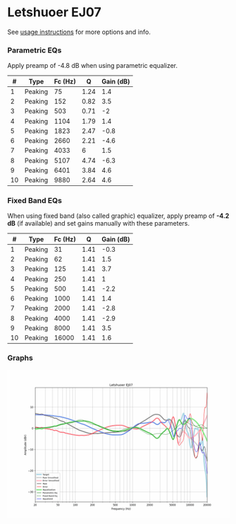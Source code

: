 # Letshuoer EJ07
See [usage instructions](https://github.com/jaakkopasanen/AutoEq#usage) for more options and info.

### Parametric EQs
Apply preamp of -4.8 dB when using parametric equalizer.

|   # | Type    |   Fc (Hz) |    Q |   Gain (dB) |
|-----|---------|-----------|------|-------------|
|   1 | Peaking |        75 | 1.24 |         1.4 |
|   2 | Peaking |       152 | 0.82 |         3.5 |
|   3 | Peaking |       503 | 0.71 |        -2   |
|   4 | Peaking |      1104 | 1.79 |         1.4 |
|   5 | Peaking |      1823 | 2.47 |        -0.8 |
|   6 | Peaking |      2660 | 2.21 |        -4.6 |
|   7 | Peaking |      4033 | 6    |         1.5 |
|   8 | Peaking |      5107 | 4.74 |        -6.3 |
|   9 | Peaking |      6401 | 3.84 |         4.6 |
|  10 | Peaking |      9880 | 2.64 |         4.6 |

### Fixed Band EQs
When using fixed band (also called graphic) equalizer, apply preamp of **-4.2 dB** (if available) and set gains manually with these parameters.

|   # | Type    |   Fc (Hz) |    Q |   Gain (dB) |
|-----|---------|-----------|------|-------------|
|   1 | Peaking |        31 | 1.41 |        -0.3 |
|   2 | Peaking |        62 | 1.41 |         1.5 |
|   3 | Peaking |       125 | 1.41 |         3.7 |
|   4 | Peaking |       250 | 1.41 |         1   |
|   5 | Peaking |       500 | 1.41 |        -2.2 |
|   6 | Peaking |      1000 | 1.41 |         1.4 |
|   7 | Peaking |      2000 | 1.41 |        -2.8 |
|   8 | Peaking |      4000 | 1.41 |        -2.9 |
|   9 | Peaking |      8000 | 1.41 |         3.5 |
|  10 | Peaking |     16000 | 1.41 |         1.6 |

### Graphs
![](./Letshuoer%20EJ07.png)
